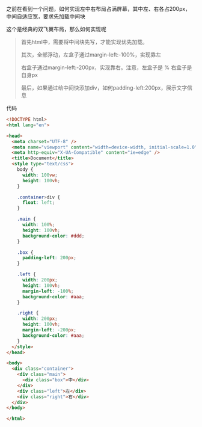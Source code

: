 之前在看到一个问题，如何实现左中右布局占满屏幕，其中左、右各占200px，中间自适应宽，要求先加载中间块

这个是经典的双飞翼布局，那么如何实现呢

> 首先html中，需要将中间块先写，才能实现优先加载。
>
> 其次，全部浮动，左盒子通过margin-left:-100%，实现靠左
>
> 右盒子通过margin-left:-200px，实现靠右。注意，左盒子是 % 右盒子是自身px
>
> 最后，如果通过给中间快添加div，如何padding-left:200px，展示文字信息

代码

```html
<!DOCTYPE html>
<html lang="en">

<head>
  <meta charset="UTF-8" />
  <meta name="viewport" content="width=device-width, initial-scale=1.0" />
  <meta http-equiv="X-UA-Compatible" content="ie=edge" />
  <title>Document</title>
  <style type="text/css">
    body {
      width: 100vw;
      height: 100vh;
    }

    .container>div {
      float: left;
    }

    .main {
      width: 100%;
      height: 100vh;
      background-color: #ddd;
    }

    .box {
      padding-left: 200px;
    }

    .left {
      width: 200px;
      height: 100vh;
      margin-left: -100%;
      background-color: #aaa;
    }

    .right {
      width: 200px;
      height: 100vh;
      margin-left: -200px;
      background-color: #aaa;
    }
  </style>
</head>

<body>
  <div class="container">
    <div class="main">
      <div class="box">中</div>
    </div>
    <div class="left">左</div>
    <div class="right">右</div>
  </div>
</body>

</html>
```

